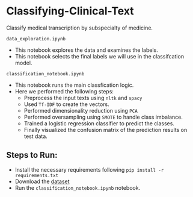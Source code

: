# Classifying-Clinical-Text
Classify medical transcription by subspecialty of medicine.

`data_exploration.ipynb`
- This notebook explores the data and examines the labels.
- This notebook selects the final labels we will use in the classifcation model.

  
`classification_notebook.ipynb`
- This notebook runs the main classfication logic.
- Here we performed the following steps:
  -  Preprocess the input texts using `nltk` and `spacy`
  -  Used `Tf-IDF` to create the vectors.
  -  Performed dimensionality reduction using `PCA`
  -  Performed oversampling using `SMOTE` to handle class imbalance.
  -  Trained a logistic regression classifier to predict the classes.
  -  Finally visualized the confusion matrix of the prediction results on test data.
 
## Steps to Run:
- Install the necessary requirements following `pip install -r requirements.txt`
- Download the [dataset](https://www.kaggle.com/datasets/louiscia/transcription-samples-mtsamples)
- Run the `classification_notebook.ipynb` notebook.